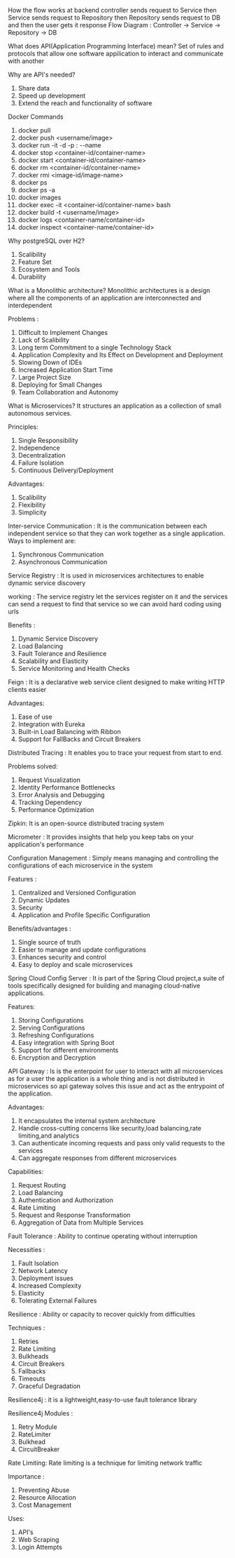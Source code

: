 How the flow works at backend 
controller sends request to Service then Service sends request to Repository then Repository sends request to DB and then the user gets it response
Flow Diagram : Controller → Service → Repository → DB

What does API(Application Programming Interface) mean?
Set of rules and protocols that allow one software appilication to interact and communicate with another

Why are API's needed?
1) Share data
2) Speed up development
3) Extend the reach and functionality of software

Docker Commands
1) docker pull <image>
2) docker push <username/image>
3) docker run -it -d -p <host-port>:<container-port> --name <name> <image>
4) docker stop <container-id/container-name>
5) docker start <container-id/container-name>
6) docker rm <container-id/container-name>
7) docker rmi <image-id/image-name>
8) docker ps
9) docker ps -a
10) docker images
11) docker exec -it <container-id/container-name> bash
12) docker build -t <username/image>
13) docker logs <container-name/container-id>
14) docker inspect <container-name/container-id>

Why postgreSQL over H2?
1) Scalibility
2) Feature Set
3) Ecosystem and Tools
4) Durability

What is a Monolithic architecture?
Monolithic architectures is a design where all the components of an application are interconnected and interdependent

Problems : 
1) Difficult to Implement Changes
2) Lack of Scalibility
3) Long term Commitment to a single Technology Stack
4) Application Complexity and Its Effect on Development and Deployment
5) Slowing Down of IDEs
6) Increased Application Start Time
7) Large Project Size
8) Deploying for Small Changes
9) Team Collaboration and Autonomy

What is Microservices?
It structures an application as a collection of small autonomous services.

Principles: 
1) Single Responsibility 
2) Independence
3) Decentralization
4) Failure Isolation
5) Continuous Delivery/Deployment
   
Advantages:
1) Scalibility
2) Flexibility
3) Simplicity

Inter-service Communication : It is the communication between each independent service so that they can work together as a single application.
Ways to implement are:
1) Synchronous Communication
2) Asynchronous Communication

Service Registry : It is used in microservices architectures to enable dynamic service discovery

working : The service registry let the services register on it and the services can send a request to find that service so we can avoid hard coding using urls

Benefits :
1) Dynamic Service Discovery
2) Load Balancing
3) Fault Tolerance and Resilience
4) Scalability and Elasticity
5) Service Monitoring and Health Checks

Feign : It is a declarative web service client designed to make writing HTTP clients easier

Advantages:
1) Ease of use
2) Integration with Eureka
3) Built-in Load Balancing with Ribbon
4) Support for FallBacks and Circuit Breakers

Distributed Tracing : It enables you to trace your request from start to end.

Problems solved:
1) Request Visualization
2) Identity Performance Bottlenecks
3) Error Analysis and Debugging
4) Tracking Dependency
5) Performance Optimization

Zipkin: It is an open-source distributed tracing system

Micrometer : It provides insights that help you keep tabs on your application's performance

Configuration Management : Simply means managing and controlling the configurations of each microservice in the system

Features : 
1) Centralized and Versioned Configuration
2) Dynamic Updates
3) Security
4) Application and Profile Specific Configuration

Benefits/advantages :
1) Single source of truth
2) Easier to manage and update configurations
3) Enhances security and control
4) Easy to deploy and scale microservices 

Spring Cloud Config Server : It is part of the Spring Cloud project,a suite of tools specifically designed for building and managing cloud-native applications.

Features:
1) Storing Configurations
2) Serving Configurations
3) Refreshing Configurations
4) Easy integration with Spring Boot
5) Support for different environments
6) Encryption and Decryption

API Gateway : Is is the enterpoint for user to interact with all microservices as for a user the application is a whole thing and is not distributed in microservices so api gateway solves this issue and act as the entrypoint of the application.

Advantages:
1) It encapsulates the internal system architecture
2) Handle cross-cutting concerns like security,load balancing,rate limiting,and analytics
3) Can authenticate incoming requests and pass only valid requests to the services
4) Can aggregate responses from different microservices

Capabilities:
1) Request Routing
2) Load Balancing
3) Authentication and Authorization
4) Rate Limiting
5) Request and Response Transformation
6) Aggregation of Data from Multiple Services

Fault Tolerance : Ability to continue operating without interruption

Necessities : 
1) Fault Isolation
2) Network Latency
3) Deployment issues
4) Increased Complexity
5) Elasticity
6) Tolerating External Failures

Resilience : Ability or capacity to recover quickly from difficulties

Techniques :
1) Retries
2) Rate Limiting
3) Bulkheads
4) Circuit Breakers
5) Fallbacks
6) Timeouts
7) Graceful Degradation

Resilience4j : it is a lightweight,easy-to-use fault tolerance library

Resilience4j Modules :
1) Retry Module
2) RateLimiter
3) Bulkhead
4) CircuitBreaker


Rate Limiting: Rate limiting is a technique for limiting network traffic

Importance :
1) Preventing Abuse
2) Resource Allocation
3) Cost Management

Uses:
1) API's
2) Web Scraping
3) Login Attempts
